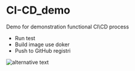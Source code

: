 # CI-CD_demo
Demo for demonstration functional CI\CD process

* Run test
* Build image use doker
* Push to GitHub registri

![alternative text](http://www.plantuml.com/plantuml/proxy?cache=no&src=https://raw.github.com/plantuml/plantuml-server/master/src/main/webapp/resource/test2diagrams.txt)
